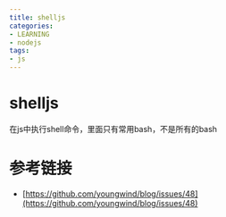 ```yaml
---
title: shelljs
categories: 
- LEARNING
- nodejs
tags:
- js
---
```

# shelljs
在js中执行shell命令，里面只有常用bash，不是所有的bash

# 参考链接
- [https://github.com/youngwind/blog/issues/48](https://github.com/youngwind/blog/issues/48)
